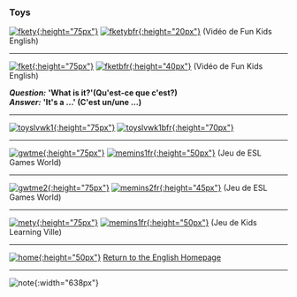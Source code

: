 ### Toys

[![fkety](https://1blockatatime.github.io/English/images/fkety.PNG){:height="75px"}](https://www.youtube.com/watch?v=gGxaTfzmuMI) [![fketybfr](https://1blockatatime.github.io/English/images/fketybfr.PNG){:height="20px"}](https://www.youtube.com/watch?v=gGxaTfzmuMI) (Vidéo de Fun Kids English)  

***  

[![fket](https://1blockatatime.github.io/English/images/fket.PNG){:height="75px"}](https://www.youtube.com/watch?v=8-SWzpdcl6E) [![fketbfr](https://1blockatatime.github.io/English/images/fketbfr.PNG){:height="40px"}](https://www.youtube.com/watch?v=8-SWzpdcl6E) (Vidéo de Fun Kids English)        

***Question:*** **'What is it?'(Qu'est-ce que c'est?)**  
***Answer:*** **'It's a ...' (C'est un/une ...)**  

***  
  
[![toyslvwk1](https://1blockatatime.github.io/English/images/toyslvwk1.PNG){:height="75px"}](https://www.liveworksheets.com/worksheets/en/English_as_a_Second_Language_(ESL)/Toys/Toys_(listen_and_choose)_ot1373gz) [![toyslvwk1bfr](https://1blockatatime.github.io/English/images/toyslvwk1bfr.PNG){:height="70px"}](https://www.liveworksheets.com/worksheets/en/English_as_a_Second_Language_(ESL)/Toys/Toys_(listen_and_choose)_ot1373gz)   

***  

[![gwtme](https://1blockatatime.github.io/English/images/gwtme.PNG){:height="75px"}](http://eslgamesworld.com/members/games/vocabulary/memoryaudio/toys2/index.html) [![memins1fr](https://1blockatatime.github.io/English/images/memins1fr.PNG){:height="50px"}](http://eslgamesworld.com/members/games/vocabulary/memoryaudio/toys2/index.html) (Jeu de ESL Games World)  

***  

[![gwtme2](https://1blockatatime.github.io/English/images/gwtme2.PNG){:height="75px"}](http://www.eslgamesworld.com/members/games/vocabulary/memoryaudio/toys/index.html) [![memins2fr](https://1blockatatime.github.io/English/images/memins2fr.PNG){:height="45px"}](http://www.eslgamesworld.com/members/games/vocabulary/memoryaudio/toys/index.html) (Jeu de ESL Games World)  

***  

[![mety](https://1blockatatime.github.io/English/images/mety.PNG){:height="75px"}](https://www.kidslearningville.com/toys-vocabulary-esl-memory-game/)  [![memins1fr](https://1blockatatime.github.io/English/images/memins1fr.PNG){:height="50px"}](https://www.kidslearningville.com/toys-vocabulary-esl-memory-game/) (Jeu de Kids Learning Ville)  

***
[![home](https://1blockatatime.github.io/English/images/home.png){:height="50px"}](https://english-homework.github.io/EnglishForKidsByPascale) [Return to the English Homepage](https://english-homework.github.io/EnglishForKidsByPascale)

***
![note](https://1blockatatime.github.io/English/images/note.PNG){:width="638px"}
